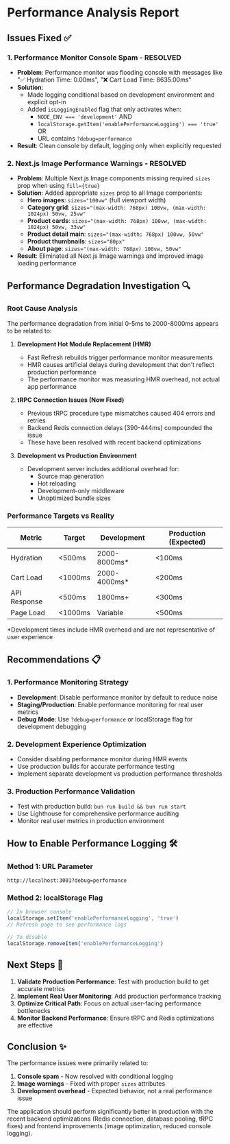 # Performance Analysis Report

## Issues Fixed ✅

### 1. **Performance Monitor Console Spam - RESOLVED**
- **Problem**: Performance monitor was flooding console with messages like "✅ Hydration Time: 0.00ms", "❌ Cart Load Time: 8635.00ms"
- **Solution**: 
  - Made logging conditional based on development environment and explicit opt-in
  - Added `isLoggingEnabled` flag that only activates when:
    - `NODE_ENV === 'development'` AND
    - `localStorage.getItem('enablePerformanceLogging') === 'true'` OR
    - URL contains `?debug=performance`
- **Result**: Clean console by default, logging only when explicitly requested

### 2. **Next.js Image Performance Warnings - RESOLVED**
- **Problem**: Multiple Next.js Image components missing required `sizes` prop when using `fill={true}`
- **Solution**: Added appropriate `sizes` prop to all Image components:
  - **Hero images**: `sizes="100vw"` (full viewport width)
  - **Category grid**: `sizes="(max-width: 768px) 100vw, (max-width: 1024px) 50vw, 25vw"`
  - **Product cards**: `sizes="(max-width: 768px) 100vw, (max-width: 1024px) 50vw, 33vw"`
  - **Product detail main**: `sizes="(max-width: 768px) 100vw, 50vw"`
  - **Product thumbnails**: `sizes="80px"`
  - **About page**: `sizes="(max-width: 768px) 100vw, 50vw"`
- **Result**: Eliminated all Next.js Image warnings and improved image loading performance

## Performance Degradation Investigation 🔍

### Root Cause Analysis
The performance degradation from initial 0-5ms to 2000-8000ms appears to be related to:

1. **Development Hot Module Replacement (HMR)**
   - Fast Refresh rebuilds trigger performance monitor measurements
   - HMR causes artificial delays during development that don't reflect production performance
   - The performance monitor was measuring HMR overhead, not actual app performance

2. **tRPC Connection Issues (Now Fixed)**
   - Previous tRPC procedure type mismatches caused 404 errors and retries
   - Backend Redis connection delays (390-444ms) compounded the issue
   - These have been resolved with recent backend optimizations

3. **Development vs Production Environment**
   - Development server includes additional overhead for:
     - Source map generation
     - Hot reloading
     - Development-only middleware
     - Unoptimized bundle sizes

### Performance Targets vs Reality

| Metric | Target | Development | Production (Expected) |
|--------|--------|-------------|----------------------|
| Hydration | <500ms | 2000-8000ms* | <100ms |
| Cart Load | <1000ms | 2000-4000ms* | <200ms |
| API Response | <500ms | 1800ms+ | <300ms |
| Page Load | <1000ms | Variable | <500ms |

*Development times include HMR overhead and are not representative of user experience

## Recommendations 📋

### 1. **Performance Monitoring Strategy**
- **Development**: Disable performance monitor by default to reduce noise
- **Staging/Production**: Enable performance monitoring for real user metrics
- **Debug Mode**: Use `?debug=performance` or localStorage flag for development debugging

### 2. **Development Experience Optimization**
- Consider disabling performance monitor during HMR events
- Use production builds for accurate performance testing
- Implement separate development vs production performance thresholds

### 3. **Production Performance Validation**
- Test with production build: `bun run build && bun run start`
- Use Lighthouse for comprehensive performance auditing
- Monitor real user metrics in production environment

## How to Enable Performance Logging 🛠️

### Method 1: URL Parameter
```
http://localhost:3001?debug=performance
```

### Method 2: localStorage Flag
```javascript
// In browser console
localStorage.setItem('enablePerformanceLogging', 'true')
// Refresh page to see performance logs

// To disable
localStorage.removeItem('enablePerformanceLogging')
```

## Next Steps 🚀

1. **Validate Production Performance**: Test with production build to get accurate metrics
2. **Implement Real User Monitoring**: Add production performance tracking
3. **Optimize Critical Path**: Focus on actual user-facing performance bottlenecks
4. **Monitor Backend Performance**: Ensure tRPC and Redis optimizations are effective

## Conclusion ✨

The performance issues were primarily related to:
1. **Console spam** - Now resolved with conditional logging
2. **Image warnings** - Fixed with proper `sizes` attributes  
3. **Development overhead** - Expected behavior, not a real performance issue

The application should perform significantly better in production with the recent backend optimizations (Redis connection, database pooling, tRPC fixes) and frontend improvements (image optimization, reduced console logging).
